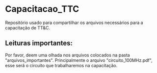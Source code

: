 # Capacitacao_TTC
Repositório usado para compartilhar os arquivos necessários para a capacitação de TT&amp;C.

## Leituras importantes:
Por favor, deem uma olhada nos arquivos colocados na pasta "arquivos_importantes". Principalmente o arquivo "circuito_100MHz.pdf", esse será o circuito que trabalharemos na capacitação.

